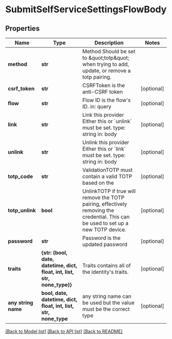 # SubmitSelfServiceSettingsFlowBody


## Properties
Name | Type | Description | Notes
------------ | ------------- | ------------- | -------------
**method** | **str** | Method  Should be set to \&quot;totp\&quot; when trying to add, update, or remove a totp pairing. | 
**csrf_token** | **str** | CSRFToken is the anti-CSRF token | [optional] 
**flow** | **str** | Flow ID is the flow&#39;s ID.  in: query | [optional] 
**link** | **str** | Link this provider  Either this or &#x60;unlink&#x60; must be set.  type: string in: body | [optional] 
**unlink** | **str** | Unlink this provider  Either this or &#x60;link&#x60; must be set.  type: string in: body | [optional] 
**totp_code** | **str** | ValidationTOTP must contain a valid TOTP based on the | [optional] 
**totp_unlink** | **bool** | UnlinkTOTP if true will remove the TOTP pairing, effectively removing the credential. This can be used to set up a new TOTP device. | [optional] 
**password** | **str** | Password is the updated password | [optional] 
**traits** | **{str: (bool, date, datetime, dict, float, int, list, str, none_type)}** | Traits contains all of the identity&#39;s traits. | [optional] 
**any string name** | **bool, date, datetime, dict, float, int, list, str, none_type** | any string name can be used but the value must be the correct type | [optional]

[[Back to Model list]](../README.md#documentation-for-models) [[Back to API list]](../README.md#documentation-for-api-endpoints) [[Back to README]](../README.md)


